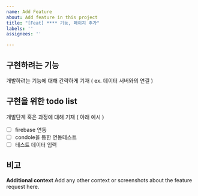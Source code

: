 ```yaml
---
name: Add Feature
about: Add feature in this project
title: "[Feat] **** 기능, 페이지 추가"
labels: ''
assignees: ''

---
```


구현하려는 기능
------------------
개발하려는 기능에 대해 간략하게 기재
( ex. 데이터 서버와의 연결 )

구현을 위한 todo list
------------------
개발단계 혹은 과정에 대해 기재 ( 아래 예시 )
- [ ] firebase 연동 
- [ ] condole을 통한 연동테스트
- [ ] 테스트 데이터 입력

비고
------------------

**Additional context**
Add any other context or screenshots about the feature request here.
